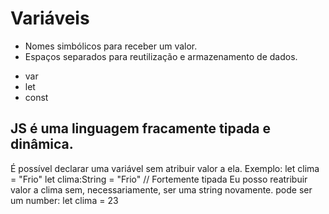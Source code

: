 # Variáveis
* Nomes simbólicos para receber um valor.
* Espaços separados para reutilização e armazenamento de dados.

- var
- let
- const


## JS é uma linguagem fracamente tipada e dinâmica.
É possível declarar uma variável sem atribuir valor a ela. Exemplo:
let clima = "Frio"
let clima:String = "Frio" // Fortemente tipada
Eu posso reatribuir valor a clima sem, necessariamente, ser uma string novamente. pode ser um number:
let clima = 23